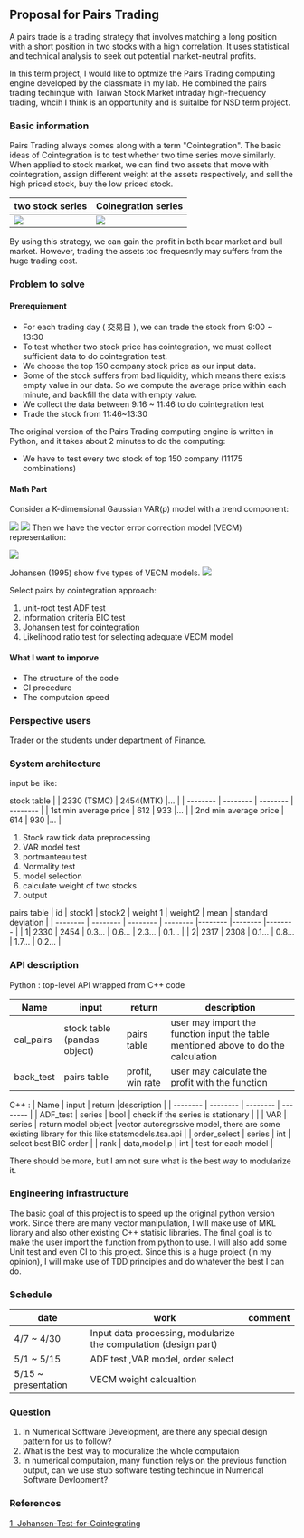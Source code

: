## Proposal for Pairs Trading 


A pairs trade is a trading strategy that involves matching a long position with a short position in two stocks with a high correlation. It uses statistical and technical analysis to seek out potential market-neutral profits.

In this term project, I would like to optmize the Pairs Trading computing engine developed by the classmate in my lab. He combined the pairs trading techinque with Taiwan Stock Market intraday high-frequency trading, whcih I think is an opportunity and is suitalbe for NSD term project.

### Basic information


Pairs Trading always comes along with a term "Cointegration". The basic ideas of Cointegration is to test whether two time series move similarly. When applied to stock market, we can find two assets that move with cointegration, assign different weight at the assets respectively, and sell the high priced stock, buy the low priced stock. 

| two stock series | Coinegration series |
| -------- | -------- |
| ![](https://i.imgur.com/ajKsdUc.png)     | ![](https://i.imgur.com/2cPbJ7F.png)    |


By using this strategy, we can gain the profit in both bear market and bull market. However, trading the assets too frequesntly may suffers from the huge trading cost.  








### Problem to solve


#### Prerequiement

* For each trading day ( 交易日 ), we can trade the stock from 9:00 ~ 13:30
* To test whether two stock price has cointegration, we must collect sufficient data to do cointegration test.
* We choose the top 150 company stock price as our input data.
* Some of the stock suffers from bad liquidity, which means there exists empty value in our data. So we compute the average price within each minute, and backfill the data with empty value.
* We collect the data between 9:16 ~ 11:46 to do cointegration test
* Trade the stock from 11:46~13:30

The original version of the Pairs Trading computing engine is written in Python, and it takes about 2 minutes to do the computing:
* We have to test every two stock of top 150 company (11175 combinations)

#### Math Part
Consider a K-dimensional  Gaussian VAR(p) model with a trend component:

![](https://i.imgur.com/gfkwosJ.png)
![](https://i.imgur.com/r9i2H42.png)
Then we have the vector error correction model (VECM) representation:

![](https://i.imgur.com/jHDZEFU.png)


Johansen (1995) show five types of VECM models. 
![](https://i.imgur.com/q0DDp8O.png)


Select pairs by cointegration approach:
1. unit-root test
    ADF test
2. information criteria 
    BIC test
5. Johansen test for cointegration
6. Likelihood ratio test for selecting adequate VECM model





#### What I want to imporve

* The structure of the code
* CI procedure
* The computaion speed



### Perspective users


Trader or the students under department of Finance.

### System architecture

input be like:

stock table
| | 2330 (TSMC) | 2454(MTK) |... |
| -------- | -------- | -------- | -------- |
| 1st min average price     | 612     | 933     |...     |
| 2nd min average price     | 614     | 930     |...     |

1. Stock raw tick data preprocessing
2. VAR model test
3. portmanteau test
4. Normality test
5. model selection
6. calculate weight of two stocks
7. output

pairs table
| id | stock1 | stock2 | weight 1 | weight2 | mean | standard deviation |
| -------- | -------- | -------- | -------- |-------- |-------- |-------- |
| 1| 2330     | 2454     | 0.3...    | 0.6... | 2.3... |  0.1... |
|  2| 2317     | 2308     | 0.1...     | 0.8... |  1.7... | 0.2... |


### API description


Python : top-level API wrapped from C++ code


| Name | input | return |description |
| -------- | -------- | -------- |  -------- |
| cal_pairs     |  stock table (pandas object)  | pairs table  |  user may import the function input the table mentioned above to do the calculation  |   |
| back_test | pairs table| profit, win rate  | user may calculate the profit with the function  | 


C++ : 
| Name | input | return |description |
| -------- | -------- | -------- |  -------- |
| ADF_test     |  series  | bool  |  check if the series is stationary  |   |
| VAR | series  | return model object |vector autoregrssive model, there are some existing library for this like statsmodels.tsa.api |
| order_select | series  |  int  | select best BIC order  |
| rank | data,model,p | int | test for each model |

There should be more, but I am not sure what is the best way to modularize it.


### Engineering infrastructure

The basic goal of this project is to speed up the original python version work.
Since there are many vector manipulation, I will make use of MKL library and also other existing C++ statisic libraries. The final goal is to make the user import the function from python to use. I will also add some Unit test and even CI to this project. Since this is a huge project (in my opinion), I will make use of TDD principles and do whatever the best I can do.

### Schedule

| date | work | comment |
| -------- | -------- | -------- |
| 4/7 ~ 4/30   | Input data processing, modularize the computation (design part)    |
| 5/1 ~ 5/15 | ADF test ,VAR model, order select |
| 5/15 ~ presentation| VECM weight calcualtion | 



### Question

1. In Numerical Software Development, are there any special design pattern for us to follow?
2. What is the best way to moduralize the whole computaion
3. In numerical computaion, many function relys on the previous function output, can we use stub software testing techinque in Numerical Software Devlopment?

### References

[1. Johansen-Test-for-Cointegrating](https://www.quantstart.com/articles/Johansen-Test-for-Cointegrating-Time-Series-Analysis-in-R//)
